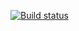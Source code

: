 [![Build status](https://ci.appveyor.com/api/projects/status/ofi2jkppf4xan7rd?svg=true)](https://ci.appveyor.com/project/sanyaminkin/web-selenium-2-1)